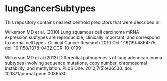 # lungCancerSubtypes

This repository contains nearest centroid predictors that were described in:

Wilkerson MD et al. (2010) Lung squamous cell carcinoma mRNA expression subtypes are reproducible, clinically important, and correspond to normal cell types. Clinical Cancer Research 2010 Oct 1;16(19):4864-75. doi: 10.1158/1078-0432.CCR-10-0199


Wilkerson MD et al (2012) Differential pathogenesis of lung adenocarcinoma subtypes involving sequence mutations, copy number, chromosomal instability, and methylation. PLoS One. 2012;7(5):e36530. doi: 10.1371/journal.pone.0036530
